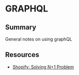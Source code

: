 # GRAPHQL

## Summary

General notes on using graphQL

## Resources

- [Shopify: Solving N+1 Problem](https://engineering.shopify.com/blogs/engineering/solving-the-n-1-problem-for-graphql-through-batching)
